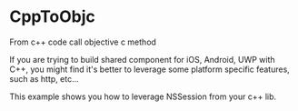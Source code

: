 # CppToObjc
From c++ code call objective c method

If you are trying to build shared component for iOS, Android, UWP with C++, you might find it's better to leverage some platform specific features, such as http, etc...

This example shows you how to leverage NSSession from your c++ lib.
